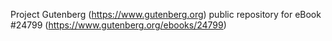 Project Gutenberg (https://www.gutenberg.org) public repository for eBook #24799 (https://www.gutenberg.org/ebooks/24799)
